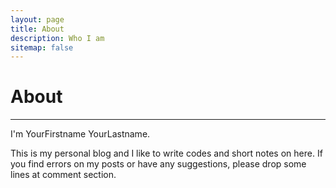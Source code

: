 ```yaml
---
layout: page
title: About
description: Who I am
sitemap: false
---
```


# About
-------

I'm YourFirstname YourLastname.

This is my personal blog and I like to write codes and short notes on here. If you find errors on my posts or have any suggestions, please drop some lines at comment section.
